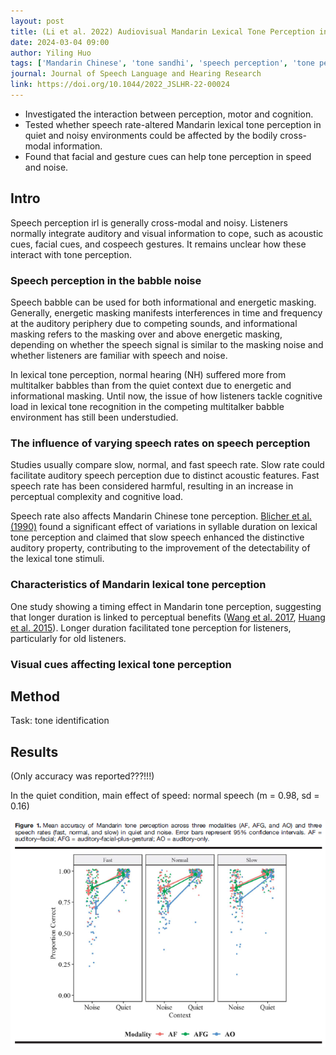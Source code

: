 ```yaml
---
layout: post
title: (Li et al. 2022) Audiovisual Mandarin Lexical Tone Perception in Quiet and Noisy Contexts - The Influence of Visual Cues and Speech Rate
date: 2024-03-04 09:00
author: Yiling Huo
tags: ['Mandarin Chinese', 'tone sandhi', 'speech perception', 'tone perception', 'speech rate', 'visual cues', 'gestures']
journal: Journal of Speech Language and Hearing Research
link: https://doi.org/10.1044/2022_JSLHR-22-00024
---
```


- Investigated the interaction between perception, motor and cognition.
- Tested whether speech rate-altered Mandarin lexical tone perception in quiet and noisy environments could be affected by the bodily cross-modal information. 
- Found that facial and gesture cues can help tone perception in speed and noise.

## Intro

Speech perception irl is generally cross-modal and noisy. Listeners normally integrate auditory and visual information to cope, such as acoustic cues, facial cues, and cospeech gestures. It remains unclear how these interact with tone perception. 

### Speech perception in the babble noise

Speech babble can be used for both informational and energetic masking. Generally, energetic masking manifests interferences in time and frequency at the auditory periphery due to competing sounds, and informational masking refers to the masking over and above energetic masking, depending on whether the speech signal is similar to the masking noise and whether listeners are familiar with speech and noise. 

In lexical tone perception, normal hearing (NH) suffered more from multitalker babbles than from the quiet context due to energetic and informational masking. Until now, the issue of how listeners tackle cognitive load in lexical tone recognition in the competing multitalker babble environment has still been understudied. 

### The influence of varying speech rates on speech perception

Studies usually compare slow, normal, and fast speech rate. Slow rate could facilitate auditory speech perception due to distinct acoustic features. Fast speech rate has been considered harmful, resulting in an increase in perceptual complexity and cognitive load. 

Speech rate also affects Mandarin Chinese tone perception. [Blicher et al. (1990)](https://doi.org/10.1016/S0095-4470(19)30357-2) found a significant effect of variations in syllable duration on lexical tone perception and claimed that slow speech enhanced the distinctive auditory property, contributing to the improvement of the detectability of the lexical tone stimuli. 

### Characteristics of Mandarin lexical tone perception

One study showing a timing effect in Mandarin tone perception, suggesting that longer duration is linked to perceptual benefits ([Wang et al. 2017](https://doi.org/10.1044/2017_JSLHR-H-17-0061), [Huang et al. 2015](https://doi.org/10.1121/1.4923268)). Longer duration facilitated tone perception for listeners, particularly for old listeners.  

### Visual cues affecting lexical tone perception

## Method

Task: tone identification

## Results

(Only accuracy was reported???!!!)

In the quiet condition, main effect of speed: normal speech (m = 0.98, sd = 0.16)

![Figure 1 accuracy](/img/articles-phd/li-2022-1.png)

